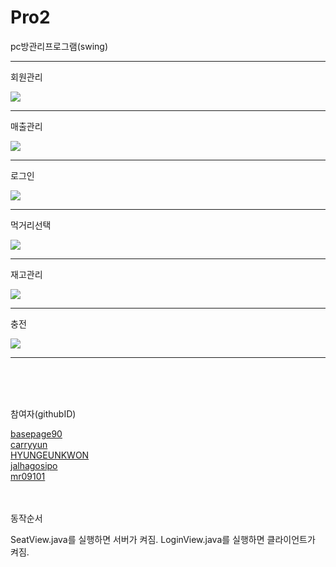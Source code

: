 # Pro2
pc방관리프로그램(swing)
<hr>

<p>회원관리</p>
<img src="https://user-images.githubusercontent.com/28914420/52546119-22c93480-2e00-11e9-9251-6e838d81a89f.png">
<hr>
<p>매출관리</p>
<img src="https://user-images.githubusercontent.com/28914420/52546121-2361cb00-2e00-11e9-9c0c-bb8e23d9e0ac.png">
<hr>
<p>로그인</p>
<img src="https://user-images.githubusercontent.com/28914420/52546122-2361cb00-2e00-11e9-9b20-5b069bb1b714.png">
<hr>
<p>먹거리선택</p>
<img src="https://user-images.githubusercontent.com/28914420/52546123-2361cb00-2e00-11e9-98fe-1996a272bf27.png">
<hr>
<p>재고관리</p>
<img src="https://user-images.githubusercontent.com/28914420/52546125-2361cb00-2e00-11e9-8c74-91134d7f6da0.png">
<hr>
<p>충전</p>
<img src="https://user-images.githubusercontent.com/28914420/52546126-23fa6180-2e00-11e9-9eb0-b2785dbdb170.png">
<hr>
<br><br><br>
<p>참여자(githubID)</p>
<a href="https://github.com/basepage90">basepage90<a><br>
<a href="https://github.com/carryyun">carryyun<a><br>
<a href="https://github.com/HYUNGEUNKWON">HYUNGEUNKWON<a><br>
<a href="https://github.com/jalhagosipo">jalhagosipo<a><br>
<a href="https://github.com/mr09101">mr09101<a>
<br><br><br>
<p>동작순서</p>
SeatView.java를 실행하면 서버가 켜짐.
LoginView.java를 실행하면 클라이언트가 켜짐.
